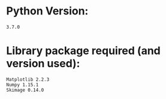# Python Version: 
    3.7.0
# Library package required (and version used):
    Matplotlib 2.2.3
    Numpy 1.15.1
    Skimage 0.14.0

  
